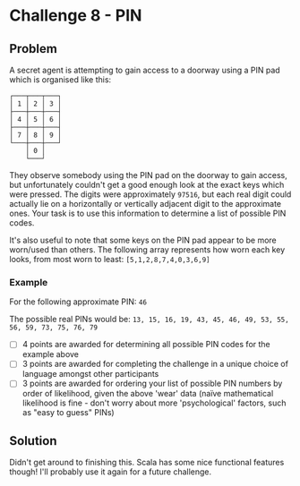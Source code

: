 # Challenge 8 - PIN

## Problem
A secret agent is attempting to gain access to a doorway using a PIN pad which is organised like this:
```
┌───┬───┬───┐
│ 1 │ 2 │ 3 │
├───┼───┼───┤
│ 4 │ 5 │ 6 │
├───┼───┼───┤
│ 7 │ 8 │ 9 │
└───┼───┼───┘
    │ 0 │
    └───┘
```
They observe somebody using the PIN pad on the doorway to gain access, but unfortunately couldn't get a good enough look at the exact keys which were pressed.
The digits were approximately `97516`, but each real digit could actually lie on a horizontally or vertically adjacent digit to the approximate ones.
Your task is to use this information to determine a list of possible PIN codes.

It's also useful to note that some keys on the PIN pad appear to be more worn/used than others.
The following array represents how worn each key looks, from most worn to least: `[5,1,2,8,7,4,0,3,6,9]`

### Example
For the following approximate PIN: `46`

The possible real PINs would be: `13, 15, 16, 19, 43, 45, 46, 49, 53, 55, 56, 59, 73, 75, 76, 79`

* [ ] 4 points are awarded for determining all possible PIN codes for the example above
* [ ] 3 points are awarded for completing the challenge in a unique choice of language amongst other participants
* [ ] 3 points are awarded for ordering your list of possible PIN numbers by order of likelihood, given the above 'wear' data (naïve mathematical likelihood is fine - don't worry about more 'psychological' factors, such as "easy to guess" PINs)

## Solution
Didn't get around to finishing this.
Scala has some nice functional features though!
I'll probably use it again for a future challenge.
